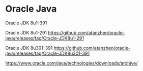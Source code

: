 # Oracle Java
Oracle JDK 8u1-391

Oracle JDK 8u1-291  https://github.com/atanzhen/oracle-java/releases/tag/Oracle-JDK8u1-291

Oracle JDK 8u301-391  https://github.com/atanzhen/oracle-java/releases/tag/Oracle-JDK8u301-391

https://www.oracle.com/java/technologies/downloads/archive/
